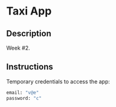 # Taxi App

## Description 

Week #2. 

## Instructions

Temporary credentials to access the app:


 ```bash 
 email: "v@e"
 password: "c"
```

